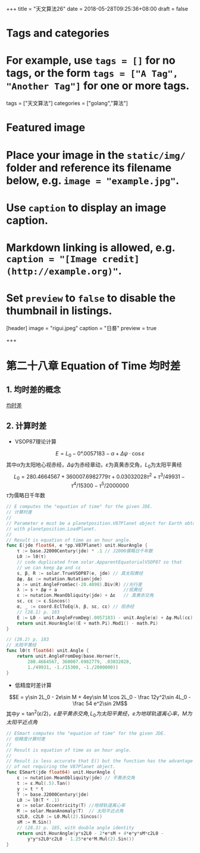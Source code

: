 +++
title = "天文算法26"
date = 2018-05-28T09:25:36+08:00
draft = false

# Tags and categories
# For example, use `tags = []` for no tags, or the form `tags = ["A Tag", "Another Tag"]` for one or more tags.
tags = ["天文算法"]
categories = ["golang","算法"]

# Featured image
# Place your image in the `static/img/` folder and reference its filename below, e.g. `image = "example.jpg"`.
# Use `caption` to display an image caption.
#   Markdown linking is allowed, e.g. `caption = "[Image credit](http://example.org)"`.
# Set `preview` to `false` to disable the thumbnail in listings.
[header]
image = "rigui.jpeg"
caption = "日晷"
preview = true

+++
# 第二十八章 Equation of Time 均时差

<!--more-->

## 1. 均时差的概念

[均时差](https://zh.wikipedia.org/wiki/%E5%9D%87%E6%99%82%E5%B7%AE)

## 2. 计算时差

- VSOP87理论计算

$$E = L_0 - 0°.0057183 - α + Δψ·\cos ε$$
其中$α$为太阳地心视赤经，$Δψ$为赤经章动，$ε$为真黄赤交角，$L_0$为太阳平黄经
$$L_0 = 280.4664567 + 360007.6982779τ + 0.03032028τ^2 + τ^3 /49931 - τ^4 /15300 - τ^5 /2000000$$
$τ$为儒略日千年数

```go
// E computes the "equation of time" for the given JDE.
// 计算时差
//
// Parameter e must be a planetposition.V87Planet object for Earth obtained
// with planetposition.LoadPlanet.
//
// Result is equation of time as an hour angle.
func E(jde float64, e *pp.V87Planet) unit.HourAngle {
	τ := base.J2000Century(jde) * .1 // J2000儒略日千年数
	L0 := l0(τ)
	// code duplicated from solar.ApparentEquatorialVSOP87 so that
	// we can keep Δψ and cε
	s, β, R := solar.TrueVSOP87(e, jde) // 真太阳黄经
	Δψ, Δε := nutation.Nutation(jde)
	a := unit.AngleFromSec(-20.4898).Div(R) //光行差
	λ := s + Δψ + a                         //视黄经
	ε := nutation.MeanObliquity(jde) + Δε   // 真黄赤交角
	sε, cε := ε.Sincos()
	α, _ := coord.EclToEq(λ, β, sε, cε) // 视赤经
	// (28.1) p. 183
	E := L0 - unit.AngleFromDeg(.0057183) - unit.Angle(α) + Δψ.Mul(cε)
	return unit.HourAngle((E + math.Pi).Mod1() - math.Pi)
}

// (28.2) p. 183
// 太阳平黄经
func l0(τ float64) unit.Angle {
	return unit.AngleFromDeg(base.Horner(τ,
		280.4664567, 360007.6982779, .03032028,
		1./49931, -1./15300, -1./2000000))
}
```

- 低精度时差计算

$$E = y\sin 2L_0 - 2e\sin M + 4ey\sin M \cos 2L_0 - \frac 12y^2\sin 4L_0 - \frac 54 e^2\sin 2M$$
其中$y = \tan^2(ε/2)，ε是平黄赤交角,L_0为太阳平黄经，e为地球轨道离心率，M为太阳平近点角$

```go
// ESmart computes the "equation of time" for the given JDE.
// 低精度计算时差
//
// Result is equation of time as an hour angle.
//
// Result is less accurate that E() but the function has the advantage
// of not requiring the V87Planet object.
func ESmart(jde float64) unit.HourAngle {
	ε := nutation.MeanObliquity(jde) // 平黄赤交角
	t := ε.Mul(.5).Tan()
	y := t * t
	T := base.J2000Century(jde)
	L0 := l0(T * .1)
	e := solar.Eccentricity(T) //地球轨道离心率
	M := solar.MeanAnomaly(T)  // 太阳平近点角
	s2L0, c2L0 := L0.Mul(2).Sincos()
	sM := M.Sin()
	// (28.3) p. 185, with double angle identity
	return unit.HourAngle(y*s2L0 - 2*e*sM + 4*e*y*sM*c2L0 -
		y*y*s2L0*c2L0 - 1.25*e*e*M.Mul(2).Sin())
}
```